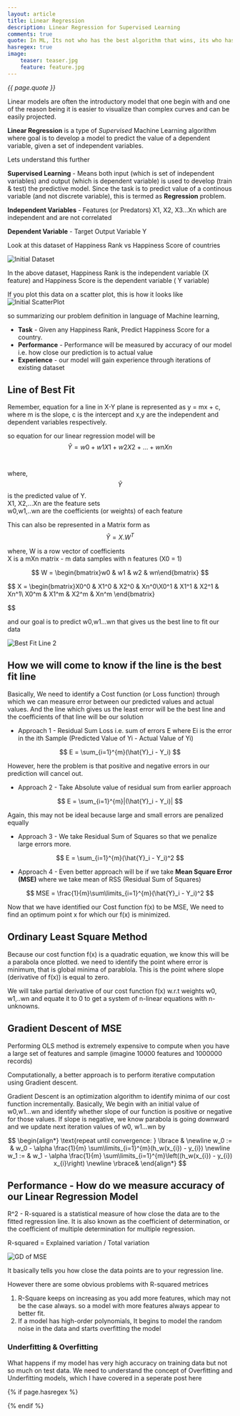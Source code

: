 ```yaml
---
layout: article
title: Linear Regression
description: Linear Regression for Supervised Learning
comments: true
quote: In ML, Its not who has the best algorithm that wins, its who has the most data.
hasregex: true
image:
    teaser: teaser.jpg
    feature: feature.jpg
---
```

<i>{{ page.quote }}</i>

Linear models are often the introductory model that one begin with and one of the reason being it is easier to visualize than complex curves and can be easily projected.

**Linear Regression** is a type of _Supervised_ Machine Learning algorithm where goal is to develop  a model to predict the value of a dependent variable, given a set of independent variables.

Lets understand this further

**Supervised Learning** - Means both input (which is set of independent variables) and output (which is dependent variable) is used to develop (train & test) the predictive model. Since the task is to predict value of a continous variable (and not discrete variable), this is termed as **Regression** problem.

**Independent Variables** - Features (or Predators) X1, X2, X3...Xn which are independent and are not correlated

**Dependent Variable** - Target Output Variable Y

Look at this dataset of Happiness Rank vs Happiness Score of countries

![Initial Dataset]({{site.url}}/images/assets/LinearRegression/LinearRegression_P1.png)

In the above dataset, Happiness Rank is the independent variable (X feature) and Happiness Score is the dependent variable ( Y variable)

If you plot this data on a scatter plot, this is how it looks like
![Initial ScatterPlot]({{site.url}}/images/assets/LinearRegression/LinearRegression_P2.jpg)

so summarizing our problem definition in language of Machine learning,

- **Task** - Given any Happiness Rank, Predict Happiness Score for a country.
- **Performance** - Performance will be measured by accuracy of our model i.e. how close our prediction is to actual value
- **Experience** - our model will gain experience through iterations of existing dataset



## Line of Best Fit

Remember, equation for a line in X-Y plane is represented as y = mx + c, where m is the slope, c is the intercept and x,y are the independent and dependent variables respectively.

so equation for our linear regression model will be <br> 
$$ 
\hat{Y} = w0 + w1X1 + w2X2 + ... + wnXn 
$$
<br><br>    where, $$ \hat{Y} $$ is the predicted value of Y.
<br>    X1, X2,...Xn are the feature sets 
<br>    w0,w1,..wn are the coefficients (or weights) of each feature

This can also be represented in a Matrix form as
$$
\hat{Y} = X . {W}^T 
$$

where, W is a row vector of coefficients <br>
X is a mXn matrix - m data samples with n features (X0 = 1)

$$
W = \begin{bmatrix}w0 & w1 & w2 & wn\end{bmatrix}
$$

$$
X = \begin{bmatrix}X0^0 & X1^0 & X2^0 & Xn^0\\X0^1 & X1^1 & X2^1 & Xn^1\\
X0^m & X1^m & X2^m & Xn^m
\end{bmatrix}

$$


<!-- ![Best Fit Line](/assets/LinearRegression/LR_Latex_P5.jpg) -->

and our goal is to predict w0,w1...wn that gives us the best line to fit our data

![Best Fit Line 2]({{site.url}}/images/assets/LinearRegression/LinearRegression_P4.jpg)

## How we will come to know if the line is the best fit line

Basically, We need to identify a Cost function (or Loss function) through which we can measure error between our predicted values and actual values. And the line which gives us the least error will be the best line and the coefficients of that line will be our solution


 - Approach 1 - Residual Sum Loss i.e. sum of errors E where Ei is the error in the ith Sample (Predicted Value of Yi - Actual Value of Yi)
 
$$
E = \sum_{i=1}^{m}(\hat{Y}_i - Y_i)
$$

<!-- ![Sum of Square](/assets/LinearRegression/LR_Latex_P7.jpg) -->

However, here the problem is that positive and negative errors in our prediction will cancel out.

- Approach 2 - Take Absolute value of residual sum from earlier approach

$$
E = \sum_{i=1}^{m}|(\hat{Y}_i - Y_i)|
$$

<!-- ![Absolute Sum of Residuals](/assets/LinearRegression/LR_Latex_P8.jpg) -->

Again, this may not be ideal because large and small errors are penalized equally

- Approach 3 - We take Residual Sum of Squares so that we penalize large errors more.

$$
E = \sum_{i=1}^{m}(\hat{Y}_i - Y_i)^2
$$

<!-- ![RSS](/assets/LinearRegression/LR_Latex_P9.jpg) -->

- Approach 4 - Even better approach will be if we take **Mean Square Error (MSE)** where we take mean of RSS (Residual Sum of Squares)

$$
MSE = \frac{1}{m}\sum\limits_{i=1}^{m}(\hat{Y}_i - Y_i)^2
$$


<!-- ![MSE](/assets/LinearRegression/LR_Latex_P10.jpg) -->

Now that we have identified our Cost function f(x) to be MSE, We need to find an optimum point x for which our f(x) is minimized. 

## Ordinary Least Square Method

Because our cost function f(x) is a quadratic equation, we know this will be a parabola once plotted. we need to identify the point where error is minimum, that is  global minima of parablola. This is the point where slope (derivative of f(x)) is equal to zero.

We will take partial derivative of our cost function f(x) w.r.t weights w0, w1,..wn and equate it to 0 to get a system of n-linear equations with n-unknowns. 


## Gradient Descent of MSE
Performing OLS method is extremely expensive to compute when you have a large set of features and sample (imagine 10000 features and 1000000 records)

Computationally, a better approach is to perform iterative computation using Gradient descent.

Gradient Descent is an optimization algorithm to identify minima of our cost function incrementally. Basically, We begin with an initial value of w0,w1...wn and identify whether slope of our function is positive or negative for those values. If slope is negative, we know parabola is going downward and we update next iteration values of w0, w1...wn by

$$
\begin{align*} \text{repeat until convergence: } \lbrace & \newline w_0 := & w_0 - \alpha \frac{1}{m} \sum\limits_{i=1}^{m}(h_w(x_{i}) - y_{i}) \newline w_1 := & w_1 - \alpha \frac{1}{m} \sum\limits_{i=1}^{m}\left((h_w(x_{i}) - y_{i}) x_{i}\right) \newline \rbrace& \end{align*}
$$

<!-- ![GD of MSE](/assets/LinearRegression/LR_Latex_P11.jpg) -->

##  Performance - How do we measure accuracy of our Linear Regression Model

R^2 - R-squared is a statistical measure of how close the data are to the fitted regression line. It is also known as the coefficient of determination, or the coefficient of multiple determination for multiple regression.

R-squared = Explained variation / Total variation

![GD of MSE]({{site.url}}/images/assets/LinearRegression/LR_Latex_P12.jpg)

It basically tells you how close the data points are to your regression line.

However there are some obvious problems with R-squared metrices

1. R-Square keeps on increasing as you add more features, which may not be the case always. so a model with more features always appear to better fit.
2. If a model has high-order polynomials, It begins to model the random noise in the data and starts overfitting the model

### Underfitting & Overfitting
What happens if my model has very high accuracy on training data but not so much on test data. We need to understand the concept of Overfitting and Underfitting models, which I have covered in a seperate post here



{% if page.hasregex %}
<script type="text/javascript" src="https://cdn.mathjax.org/mathjax/latest/MathJax.js?config=TeX-AMS-MML_HTMLorMML"></script>
{% endif %}








